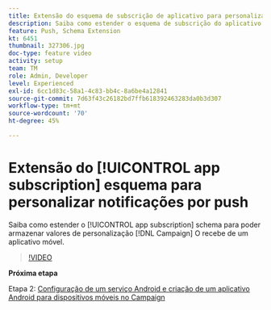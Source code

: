 ```yaml
---
title: Extensão do esquema de subscrição de aplicativo para personalizar notificações por push
description: Saiba como estender o esquema de subscrição do aplicativo para armazenar valores de personalização que o Campaign recebe de um aplicativo para dispositivos móveis.
feature: Push, Schema Extension
kt: 6451
thumbnail: 327306.jpg
doc-type: feature video
activity: setup
team: TM
role: Admin, Developer
level: Experienced
exl-id: 6cc1d83c-58a1-4c83-bb4c-8a6be4a12841
source-git-commit: 7d63f43c26182bd7ffb618392463283da0b3d307
workflow-type: tm+mt
source-wordcount: '70'
ht-degree: 45%

---
```


# Extensão do [!UICONTROL app subscription] esquema para personalizar notificações por push

Saiba como estender o [!UICONTROL app subscription] schema para poder armazenar valores de personalização [!DNL Campaign] O recebe de um aplicativo móvel.

>[!VIDEO](https://video.tv.adobe.com/v/327306?quality=12)

**Próxima etapa**

Etapa 2: [Configuração de um serviço Android e criação de um aplicativo Android para dispositivos móveis no Campaign](/help/tutorial-getting-started-with-push-notifications-for-android/configuring-an-android-service-in-campaign.md)
